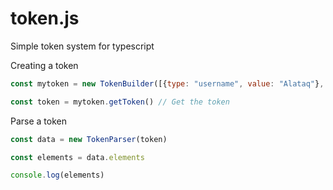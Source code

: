 # token.js

Simple token system for typescript

Creating a token
```js
const mytoken = new TokenBuilder([{type: "username", value: "Alataq"}, {type: "password", value: "notmypassword"}])

const token = mytoken.getToken() // Get the token
```

Parse a token
```js
const data = new TokenParser(token)

const elements = data.elements

console.log(elements)
```
